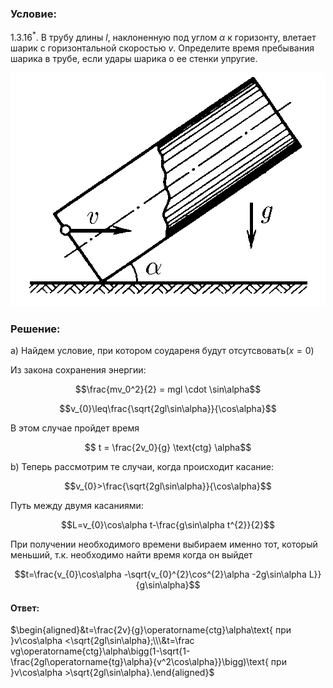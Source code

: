###  Условие: 

$1.3.16^*.$ В трубу длины $l$, наклоненную под углом $\alpha$ к горизонту, влетает шарик с горизонтальной скоростью $v$. Определите время пребывания шарика в трубе, если удары шарика о ее стенки упругие. 

![ К задаче 1.3.16 |503x374, 34%](../../img/1.3.16/statement.png)

###  Решение: 

a) Найдем условие, при котором соудареня будут отсутсвовать$(x=0)$

Из закона сохранения энергии:

$$\frac{mv_0^2}{2} = mgl \cdot \sin\alpha$$ 

$$v_{0}\leq\frac{\sqrt{2gl\sin\alpha}}{\cos\alpha}$$ 

В этом случае пройдет время

$$ t = \frac{2v_0}{g} \text{ctg} \alpha$$ 

b) Теперь рассмотрим те случаи, когда происходит касание:

$$v_{0}>\frac{\sqrt{2gl\sin\alpha}}{\cos\alpha}$$ 

Путь между двумя касаниями:

$$L=v_{0}\cos\alpha t-\frac{g\sin\alpha t^{2}}{2}$$ 

При получении необходимого времени выбираем именно тот, который меньший, т.к. необходимо найти время когда он выйдет

$$t=\frac{v_{0}\cos\alpha -\sqrt{v_{0}^{2}\cos^{2}\alpha -2g\sin\alpha L}}{g\sin\alpha}$$ 

####  Ответ: 

$\begin{aligned}&t=\frac{2v}{g}\operatorname{ctg}\alpha\text{ при }v\cos\alpha <\sqrt{2gl\sin\alpha};\\\&t=\frac vg\operatorname{ctg}\alpha\bigg(1-\sqrt{1-\frac{2gl\operatorname{tg}\alpha}{v^2\cos\alpha}}\bigg)\text{ при }v\cos\alpha >\sqrt{2gl\sin\alpha}.\end{aligned}$ 

  

